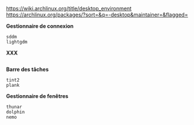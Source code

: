 
https://wiki.archlinux.org/title/desktop_environment
https://archlinux.org/packages/?sort=&q=-desktop&maintainer=&flagged=

**Gestionnaire de connexion**
```
sddm
lightgdm
```

**XXX**
```
```


**Barre des tâches**
```
tint2
plank
```


**Gestionnaire de fenêtres**
```
thunar
dolphin
nemo
```
